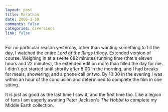 ```yaml
--- 
layout: post
title: Marathon
date: 2006-1-30
comments: false
categories: diversions
link: false
---
```

For no particular reason yesterday, other than wanting something to fill the day, I watched the entire <em>Lord of the Rings</em> trilogy. Extended version of course. Weighing in at a svelte 682 minutes running time (that's eleven hours and 22 minutes), the extended edition more than filled the day for me. I didn't get started until shortly after 8:00 in the morning, and I had breaks for meals, showering, and a phone call or two. By 10:30 in the evening I was within an hour of the conclusion and determined to complete the film in one sitting.

It is just as good as the last time I saw it, and the first time too. Like a legion of fans I am eagerly awaiting Peter Jackson's <em>The Hobbit</em> to complete my Middle Earth collection.
